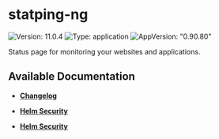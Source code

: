 # statping-ng

![Version: 11.0.4](https://img.shields.io/badge/Version-11.0.4-informational?style=flat-square) ![Type: application](https://img.shields.io/badge/Type-application-informational?style=flat-square) ![AppVersion: "0.90.80"](https://img.shields.io/badge/AppVersion-"0.90.80"-informational?style=flat-square)

Status page for monitoring your websites and applications.

## Available Documentation

- [**Changelog**](CHANGELOG)

- [**Helm Security**](container-security)

- [**Helm Security**](helm-security)


